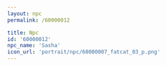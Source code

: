```yaml
---
layout: npc
permalink: /60000012

title: Npc
id: '60000012'
npc_name: 'Sasha'
icon_url: 'portrait/npc/60000007_fatcat_03_p.png'
---
```

